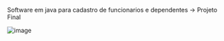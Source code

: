 Software em java para cadastro de funcionarios e dependentes -> Projeto Final

![image](https://user-images.githubusercontent.com/78380713/118070951-39fb8180-b37d-11eb-9edf-c160977188d9.png)
